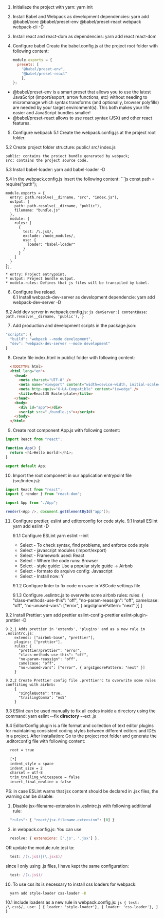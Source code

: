 1. Initialiaze the project with yarn:
  yarn init

2. Install Babel and Webpack as development dependencies: 
  yarn add @babel/core @babel/preset-env @babel/preset-react webpack webpack-cli -D

3. Install react and react-dom as dependencies:
  yarn add react react-dom

4. Configure babel
  Create the babel.config.js at the project root folder with following content:
    ```js
    module.exports = {
      presets: [
        "@babel/preset-env", 
        "@babel/preset-react"
        ],
    };
    ```

  * @babel/preset-env is a smart preset that allows you to use the latest JavaScript (import/export, arrow functions, etc) without needing to micromanage which syntax transforms (and optionally, browser polyfills) are needed by your target environment(s). This both makes your life easier and JavaScript bundles smaller!
  * @babel/preset-react allows to use react syntax (JSX) and other react features.

5. Configure webpack
  5.1 Create the webpack.config.js at the project root folder.
  
  5.2 Create project folder structure:
    public/
    src/
      index.js
  
    public: contains the project bundle generated by webpack;
    src: contains the project source code. 

  5.3 Install babel-loader:
    yarn add babel-loader -D

  5.4 In the webpack.config.js insert the following content:
    ```js
    const path = require("path");

    module.exports = {
      entry: path.resolve(__dirname, "src", "index.js"),
      output: {
        path: path.resolve(__dirname, "public"),
        filename: "bundle.js"
      },
      module: {
        rules: [
          {
            test: /\.js$/,
            exclude: /node_modules/,
            use: {
              loader: "babel-loader"
            }
          }
        ]
      }
    };
    ```
    * entry: Project entrypoint.
    * output: Project bundle output.
    * modelo.rules: Defines that js files will be transpiled by babel.

6. Configure live reload.     
  6.1 Install webpack-dev-server as development dependencie:
    yarn add webpack-dev-server -D

  6.2 Add dev server in webpack.config.js:
    ```js
    devServer:{
      contentBase: path.resolve(__dirname, 'public'),
    }
    ``` 

7. Add production and development scripts in the package.json:
  ```js
  "scripts": {
    "build": "webpack --mode development",
    "dev": "webpack-dev-server --mode development"
  }
  ```   
8. Create file index.html in public/ folder with following content:
  ```html
    <!DOCTYPE html>
    <html lang="en">
      <head>
        <meta charset="UTF-8" />
        <meta name="viewport" content="width=device-width, initial-scale=1.0" />
        <meta http-equiv="X-UA-Compatible" content="ie=edge" />
        <title>ReactJS Boilerplate</title>
      </head>
      <body>
        <div id="app"></div>
        <script src="./bundle.js"></script>
      </body>
    </html>
  ```
9. Create root component App.js with following content:
  ```js
  import React from "react";

  function App() {
    return <h1>Hello World!</h1>;
  }

  export default App;
  ``` 
10. Import the root component in our application entrypoint file (src/index.js):
  ```js
  import React from "react";
  import { render } from "react-dom";

  import App from "./App";

  render(<App />, document.getElementById("app"));
  ```

11. Configure prettier, eslint and editorconfig for code style. 
  9.1 Install ESlint
    yarn add eslint -D

    9.1.1 Configure ESLint
      yarn eslint --init

      - Select - To check syntax, find problems, and enforce code style
      - Select - javascript modules (import/export)
      - Select - Framework used: React
      - Select - Where the code runs: Browser
      - Select - style guide: Use a popular style guide -> Airbnb
      - Select - formato do arquivo config: Javascript
      - Select - Install now: Y

    9.1.2 Configure linter to fix code on save in VSCode settings file.

    9.1.3 Configure .eslintrc.js to overwrite some airbnb rules:
        rules: {
          "class-methods-use-this": "off",
          "no-param-reassign": "off",
          camelcase: "off",
          "no-unused-vars": ["error", { argsIgnorePattern: "next" }]
        }

  9.2 Install Prettier:
    yarn add prettier eslint-config-prettier eslint-plugin-prettier -D

    9.2.1 Adds prettier in 'extends', 'plugins' and as a new rule in .eslintrc.js:
        extends: ["airbnb-base", "prettier"],
        plugins: ["prettier"],
        rules: {
          "prettier/prettier": "error",
          "class-methods-use-this": "off",
          "no-param-reassign": "off",
          camelcase: "off",
          "no-unused-vars": ["error", { argsIgnorePattern: "next" }]
        }

    9.2.2 Create Prettier config file .prettierrc to overwrite some rules confliting with airbnb:
        {
          "singleQuote": true,
          "trailingComma": "es5"
        }

  9.3 ESlint can be used manually to fix all codes inside a directory using the command:
    yarn eslint --fix **directory** --ext .js

  9.4 EditorConfig plugin is a file format and collection of text editor plugins for maintaining consistent coding styles between different editors and IDEs in a project. After installation: Go to the project root folder and generate the .editorconfig file with following content:
  ```bash
    root = true
    
    [*]
    indent_style = space
    indent_size = 2
    charset = utf-8
    trim_trailing_whitespace = false
    insert_final_newline = false
  ```
PS: in case ESLint warns that jsx content should be declared in .jsx files, the warning can be disable:
1. Disable jsx-filename-extension in .eslintrc.js with following additional rule:
    
  ```js
    "rules": { "react/jsx-filename-extension": [0] }
  ```

2. in webpack.config.js:
  You can use 
  ```js
    resolve: { extensions: ['.js', '.jsx'] },
  ```
  OR update the module.rule.test to:
    
  ```js
    test: /(\.js$)|(\.jsx$)/
  ```

  since I only using .js files, I have kept the same configuration:
  
  ```js
    test: /(\.js$)/
  ```

10. To use css its is necessary to install css loaders for webpack:
  ```bash
    yarn add style-loader css-loader -D
  ``` 
  10.1 include loaders as a new rule in webpack.config.js:
    ```js
      {
        test: /\.css$/,
        use: [
          { loader: 'style-loader'},
          { loader: 'css-loader'},
        ]
      }
    ```
